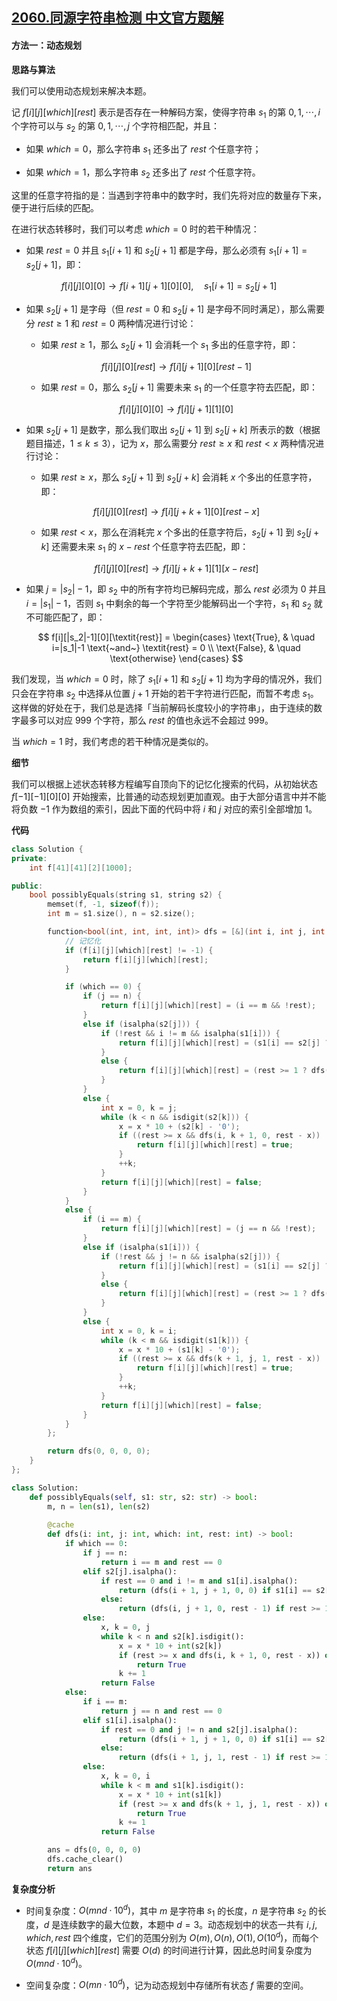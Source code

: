 ## [2060.同源字符串检测 中文官方题解](https://leetcode.cn/problems/check-if-an-original-string-exists-given-two-encoded-strings/solutions/100000/tong-yuan-zi-fu-chuan-jian-ce-by-leetcod-mwva)

#### 方法一：动态规划

**思路与算法**

我们可以使用动态规划来解决本题。

记 $f[i][j][\textit{which}][\textit{rest}]$ 表示是否存在一种解码方案，使得字符串 $s_1$ 的第 $0, 1, \cdots, i$ 个字符可以与 $s_2$ 的第 $0, 1, \cdots, j$ 个字符相匹配，并且：

- 如果 $\textit{which} = 0$，那么字符串 $s_1$ 还多出了 $\textit{rest}$ 个任意字符；

- 如果 $\textit{which} = 1$，那么字符串 $s_2$ 还多出了 $\textit{rest}$ 个任意字符。

这里的任意字符指的是：当遇到字符串中的数字时，我们先将对应的数量存下来，便于进行后续的匹配。

在进行状态转移时，我们可以考虑 $\textit{which} = 0$ 时的若干种情况：

- 如果 $\textit{rest} = 0$ 并且 $s_1[i+1]$ 和 $s_2[j+1]$ 都是字母，那么必须有 $s_1[i+1] = s_2[j+1]$，即：

$$
f[i][j][0][0] \to f[i+1][j+1][0][0], \quad s_1[i+1] = s_2[j+1]
$$

- 如果 $s_2[j+1]$ 是字母（但 $\textit{rest} = 0$ 和 $s_2[j+1]$ 是字母不同时满足），那么需要分 $\textit{rest} \geq 1$ 和 $\textit{rest} = 0$ 两种情况进行讨论：

    - 如果 $\textit{rest} \geq 1$，那么 $s_2[j+1]$ 会消耗一个 $s_1$ 多出的任意字符，即：

    $$
    f[i][j][0][\textit{rest}] \to f[i][j+1][0][\textit{rest}-1]
    $$
    
    - 如果 $\textit{rest} = 0$，那么 $s_2[j+1]$ 需要未来 $s_1$ 的一个任意字符去匹配，即：

    $$
    f[i][j][0][0] \to f[i][j+1][1][0]
    $$

- 如果 $s_2[j+1]$ 是数字，那么我们取出 $s_2[j+1]$ 到 $s_2[j+k]$ 所表示的数（根据题目描述，$1 \leq k \leq 3$），记为 $x$，那么需要分 $\textit{rest} \geq x$ 和 $\textit{rest} < x$ 两种情况进行讨论：

    - 如果 $\textit{rest} \geq x$，那么 $s_2[j+1]$ 到 $s_2[j+k]$ 会消耗 $x$ 个多出的任意字符，即：

    $$
    f[i][j][0][\textit{rest}] \to f[i][j+k+1][0][\textit{rest}-x]
    $$

    - 如果 $\textit{rest} < x$，那么在消耗完 $x$ 个多出的任意字符后，$s_2[j+1]$ 到 $s_2[j+k]$ 还需要未来 $s_1$ 的 $x - \textit{rest}$ 个任意字符去匹配，即：

    $$
    f[i][j][0][\textit{rest}] \to f[i][j+k+1][1][x-\textit{rest}]
    $$

- 如果 $j = |s_2| - 1$，即 $s_2$ 中的所有字符均已解码完成，那么 $\textit{rest}$ 必须为 $0$ 并且 $i = |s_1| - 1$，否则 $s_1$ 中剩余的每一个字符至少能解码出一个字符，$s_1$ 和 $s_2$ 就不可能匹配了，即：

    $$
    f[i][|s_2|-1][0][\textit{rest}] = \begin{cases}
    \text{True}, & \quad i=|s_1|-1 \text{~and~} \textit{rest} = 0 \\
    \text{False}, & \quad \text{otherwise}
    \end{cases}
    $$

我们发现，当 $\textit{which} = 0$ 时，除了 $s_1[i+1]$ 和 $s_2[j+1]$ 均为字母的情况外，我们只会在字符串 $s_2$ 中选择从位置 $j+1$ 开始的若干字符进行匹配，而暂不考虑 $s_1$。这样做的好处在于，我们总是选择「当前解码长度较小的字符串」，由于连续的数字最多可以对应 $999$ 个字符，那么 $\textit{rest}$ 的值也永远不会超过 $999$。

当 $\textit{which} = 1$ 时，我们考虑的若干种情况是类似的。

**细节**

我们可以根据上述状态转移方程编写自顶向下的记忆化搜索的代码，从初始状态 $f[-1][-1][0][0]$ 开始搜索，比普通的动态规划更加直观。由于大部分语言中并不能将负数 $-1$ 作为数组的索引，因此下面的代码中将 $i$ 和 $j$ 对应的索引全部增加 $1$。

**代码**

```C++ [sol1-C++]
class Solution {
private:
    int f[41][41][2][1000];

public:
    bool possiblyEquals(string s1, string s2) {
        memset(f, -1, sizeof(f));
        int m = s1.size(), n = s2.size();

        function<bool(int, int, int, int)> dfs = [&](int i, int j, int which, int rest) -> bool {
            // 记忆化
            if (f[i][j][which][rest] != -1) {
                return f[i][j][which][rest];
            }

            if (which == 0) {
                if (j == n) {
                    return f[i][j][which][rest] = (i == m && !rest);
                }
                else if (isalpha(s2[j])) {
                    if (!rest && i != m && isalpha(s1[i])) {
                        return f[i][j][which][rest] = (s1[i] == s2[j] ? dfs(i + 1, j + 1, 0, 0) : false);
                    }
                    else {
                        return f[i][j][which][rest] = (rest >= 1 ? dfs(i, j + 1, 0, rest - 1) : dfs(i, j + 1, 1, 1));
                    }
                }
                else {
                    int x = 0, k = j;
                    while (k < n && isdigit(s2[k])) {
                        x = x * 10 + (s2[k] - '0');
                        if ((rest >= x && dfs(i, k + 1, 0, rest - x)) || (rest < x && dfs(i, k + 1, 1, x - rest))) {
                            return f[i][j][which][rest] = true;
                        }
                        ++k;
                    }
                    return f[i][j][which][rest] = false;
                }
            }
            else {
                if (i == m) {
                    return f[i][j][which][rest] = (j == n && !rest);
                }
                else if (isalpha(s1[i])) {
                    if (!rest && j != n && isalpha(s2[j])) {
                        return f[i][j][which][rest] = (s1[i] == s2[j] ? dfs(i + 1, j + 1, 0, 0) : false);
                    }
                    else {
                        return f[i][j][which][rest] = (rest >= 1 ? dfs(i + 1, j, 1, rest - 1) : dfs(i + 1, j, 0, 1));
                    }
                }
                else {
                    int x = 0, k = i;
                    while (k < m && isdigit(s1[k])) {
                        x = x * 10 + (s1[k] - '0');
                        if ((rest >= x && dfs(k + 1, j, 1, rest - x)) || (rest < x && dfs(k + 1, j, 0, x - rest))) {
                            return f[i][j][which][rest] = true;
                        }
                        ++k;
                    }
                    return f[i][j][which][rest] = false;
                }
            }
        };

        return dfs(0, 0, 0, 0);
    }
};
```

```Python [sol1-Python3]
class Solution:
    def possiblyEquals(self, s1: str, s2: str) -> bool:
        m, n = len(s1), len(s2)
        
        @cache
        def dfs(i: int, j: int, which: int, rest: int) -> bool:
            if which == 0:
                if j == n:
                    return i == m and rest == 0
                elif s2[j].isalpha():
                    if rest == 0 and i != m and s1[i].isalpha():
                        return (dfs(i + 1, j + 1, 0, 0) if s1[i] == s2[j] else False)
                    else:
                        return (dfs(i, j + 1, 0, rest - 1) if rest >= 1 else dfs(i, j + 1, 1, 1))
                else:
                    x, k = 0, j
                    while k < n and s2[k].isdigit():
                        x = x * 10 + int(s2[k])
                        if (rest >= x and dfs(i, k + 1, 0, rest - x)) or (rest < x and dfs(i, k + 1, 1, x - rest)):
                            return True
                        k += 1
                    return False
            else:
                if i == m:
                    return j == n and rest == 0
                elif s1[i].isalpha():
                    if rest == 0 and j != n and s2[j].isalpha():
                        return (dfs(i + 1, j + 1, 0, 0) if s1[i] == s2[j] else False)
                    else:
                        return (dfs(i + 1, j, 1, rest - 1) if rest >= 1 else dfs(i + 1, j, 0, 1))
                else:
                    x, k = 0, i
                    while k < m and s1[k].isdigit():
                        x = x * 10 + int(s1[k])
                        if (rest >= x and dfs(k + 1, j, 1, rest - x)) or (rest < x and dfs(k + 1, j, 0, x - rest)):
                            return True
                        k += 1
                    return False

        ans = dfs(0, 0, 0, 0)
        dfs.cache_clear()
        return ans
```

**复杂度分析**

- 时间复杂度：$O(mnd \cdot 10^d)$，其中 $m$ 是字符串 $s_1$ 的长度，$n$ 是字符串 $s_2$ 的长度，$d$ 是连续数字的最大位数，本题中 $d=3$。动态规划中的状态一共有 $i, j, \textit{which}, \textit{rest}$ 四个维度，它们的范围分别为 $O(m), O(n), O(1), O(10^d)$，而每个状态 $f[i][j][\textit{which}][\textit{rest}]$ 需要 $O(d)$ 的时间进行计算，因此总时间复杂度为 $O(mnd \cdot 10^d)$。

- 空间复杂度：$O(mn \cdot 10^d)$，记为动态规划中存储所有状态 $f$ 需要的空间。